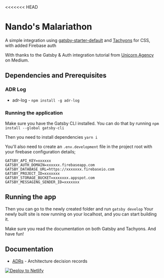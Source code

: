 <<<<<<< HEAD
# Nando's Malariathon

A simple integration using [gatsby-starter-default](https://github.com/gatsbyjs/gatsby-starter-default) and [Tachyons](https://github.com/tachyons-css/tachyons/) for CSS, with added Firebase auth

With thanks to the Gatsby & Auth integration tutorial from [Unicorn Agency](https://medium.com/@UnicornAgency/jamstack-pwa-lets-build-a-polling-app-with-gatsby-js-firebase-and-styled-components-pt-1-78a03a633092) on Medium.

## Dependencies and Prerequisites

### ADR Log

- adr-log - `npm install -g adr-log`

### Running the application

Make sure you have the Gatsby CLI installed. You can do that by running
`npm install --global gatsby-cli`

Then you need to install dependencies
`yarn i`

You'll also need to create an `.env.development` file in the project root with your firebase configuration details;

```
GATSBY_API_KEY=xxxxxx
GATSBY_AUTH_DOMAIN=xxxxxx.firebaseapp.com
GATSBY_DATABASE_URL=https://xxxxxxx.firebaseio.com
GATSBY_PROJECT_ID=xxxxxxx
GATSBY_STORAGE_BUCKET=xxxxxxx.appspot.com
GATSBY_MESSAGING_SENDER_ID=xxxxxxx
```

## Running the app

Then you can go to the newly created folder and run
`gatsby develop`
Your newly built site is now running on your localhost, and you can start building it. 

Make sure you read the documentation on both Gatsby and Tachyons. And have fun!

## Documentation
-  [ADRs](docs/adr/index.md) - Architecture decision records

<!-- Markdown snippet -->
[![Deploy to Netlify](https://www.netlify.com/img/deploy/button.svg)](https://app.netlify.com/start/deploy?repository=https://github.com/NandosUK/malariathon)
